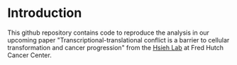 # Introduction

This github repository contains code to reproduce the analysis in our upcoming paper 
"Transcriptional-translational conflict is a barrier to cellular transformation and cancer progression" 
from the [Hsieh Lab](https://research.fredhutch.org/hsieh/en.html) at Fred Hutch Cancer Center.
